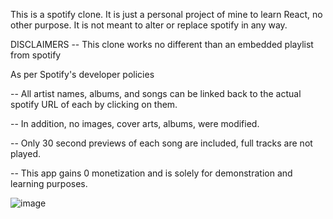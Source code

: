 

This is a spotify clone. It is just a personal project of mine to learn React, no other purpose. It is not meant to alter or replace spotify in any way.

DISCLAIMERS
 -- This clone works no different than an embedded playlist from spotify

 As per Spotify's developer policies
 
 -- All artist names, albums, and songs can be linked back to the actual spotify
    URL of each by clicking on them.

 -- In addition, no images, cover arts, albums, were modified. 

 -- Only 30 second previews of each song are included, full tracks are not played.

 -- This app gains 0 monetization and is solely for demonstration and learning purposes.


![image](https://github.com/MiguelGGithub/Sp-Clone/assets/122931039/f270ac9f-92c1-40ab-a408-b32ee1173fe5)

